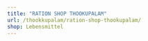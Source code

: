 ```yaml
---
title: "RATION SHOP THOOKUPALAM"
url: /thookkupalam/ration-shop-thookupalam/
shop: Lebensmittel
---
```

